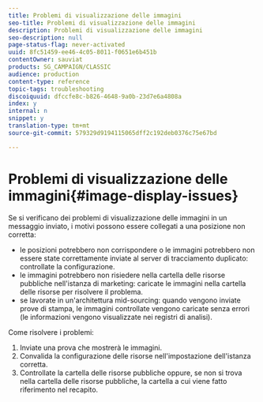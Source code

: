 ```yaml
---
title: Problemi di visualizzazione delle immagini
seo-title: Problemi di visualizzazione delle immagini
description: Problemi di visualizzazione delle immagini
seo-description: null
page-status-flag: never-activated
uuid: 8fc51459-ee46-4c05-8011-f0651e6b451b
contentOwner: sauviat
products: SG_CAMPAIGN/CLASSIC
audience: production
content-type: reference
topic-tags: troubleshooting
discoiquuid: dfccfe8c-b826-4648-9a0b-23d7e6a4808a
index: y
internal: n
snippet: y
translation-type: tm+mt
source-git-commit: 579329d9194115065dff2c192deb0376c75e67bd

---
```



# Problemi di visualizzazione delle immagini{#image-display-issues}

Se si verificano dei problemi di visualizzazione delle immagini in un messaggio inviato, i motivi possono essere collegati a una posizione non corretta:

* le posizioni potrebbero non corrispondere o le immagini potrebbero non essere state correttamente inviate al server di tracciamento duplicato: controllate la configurazione.
* le immagini potrebbero non risiedere nella cartella delle risorse pubbliche nell&#39;istanza di marketing: caricate le immagini nella cartella delle risorse per risolvere il problema.
* se lavorate in un&#39;architettura mid-sourcing: quando vengono inviate prove di stampa, le immagini controllate vengono caricate senza errori (le informazioni vengono visualizzate nei registri di analisi).

Come risolvere i problemi:

1. Inviate una prova che mostrerà le immagini.
1. Convalida la configurazione delle risorse nell&#39;impostazione dell&#39;istanza corretta.
1. Controllate la cartella delle risorse pubbliche oppure, se non si trova nella cartella delle risorse pubbliche, la cartella a cui viene fatto riferimento nel recapito.

